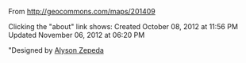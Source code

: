From http://geocommons.com/maps/201409

Clicking the "about" link shows:
Created October 08, 2012 at 11:56 PM
Updated November 06, 2012 at 06:20 PM

"Designed by [Alyson Zepeda](http://geocommons.com/users/alysonz/overlay)
